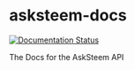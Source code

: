 # asksteem-docs
[![Documentation Status](https://readthedocs.org/projects/asksteem/badge/?version=latest)](http://asksteem.readthedocs.io/en/latest/?badge=latest)

The Docs for the AskSteem API
